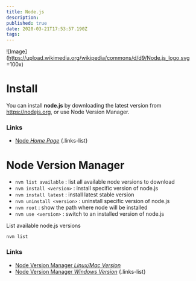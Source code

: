 ```yaml
---
title: Node.js
description: 
published: true
date: 2020-03-21T17:53:57.190Z
tags: 
---
```


![Image](https://upload.wikimedia.org/wikipedia/commons/d/d9/Node.js_logo.svg =100x)

# Install

You can install **node.js** by downloading the latest version from https://nodejs.org, or use Node Version Manager.

### Links
- [Node *Home Page*](https://nodejs.org)
{.links-list}



# Node Version Manager

- `nvm list available` : list all available node versions to download
- `nvm install <version>` : install specific version of node.js
- `nvm install latest` : install latest stable version
- `nvm uninstall <version>` : uninstall specific version of node.js
- `nvm root` : show the path where node will be installed
- `nvm use <version>` : switch to an installed version of node.js

List available node.js versions
```
nvm list
```


### Links
- [Node Version Manager *Linux/Mac Version*](https://github.com/nvm-sh/nvm)
- [Node Version Manager *Windows Version*](https://github.com/coreybutler/nvm-windows)
{.links-list}